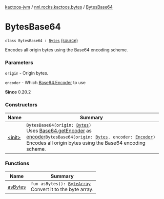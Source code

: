 [kactoos-jvm](../../index.md) / [nnl.rocks.kactoos.bytes](../index.md) / [BytesBase64](./index.md)

# BytesBase64

`class BytesBase64 : `[`Bytes`](../../nnl.rocks.kactoos/-bytes/index.md) [(source)](https://github.com/neonailol/kactoos/blob/master/kactoos-jvm/src/main/kotlin/nnl/rocks/kactoos/bytes/BytesBase64.kt#L14)

Encodes all origin bytes using the Base64 encoding scheme.

### Parameters

`origin` - Origin bytes.

`encoder` - Which [Base64.Encoder](http://docs.oracle.com/javase/8/docs/api/java/util/Base64/Encoder.html) to use

**Since**
0.20.2

### Constructors

| Name | Summary |
|---|---|
| [&lt;init&gt;](-init-.md) | `BytesBase64(origin: `[`Bytes`](../../nnl.rocks.kactoos/-bytes/index.md)`)`<br>Uses [Base64.getEncoder](http://docs.oracle.com/javase/8/docs/api/java/util/Base64.html#getEncoder()) as [encoder](#)`BytesBase64(origin: `[`Bytes`](../../nnl.rocks.kactoos/-bytes/index.md)`, encoder: `[`Encoder`](http://docs.oracle.com/javase/8/docs/api/java/util/Base64/Encoder.html)`)`<br>Encodes all origin bytes using the Base64 encoding scheme. |

### Functions

| Name | Summary |
|---|---|
| [asBytes](as-bytes.md) | `fun asBytes(): `[`ByteArray`](https://kotlinlang.org/api/latest/jvm/stdlib/kotlin/-byte-array/index.html)<br>Convert it to the byte array. |
